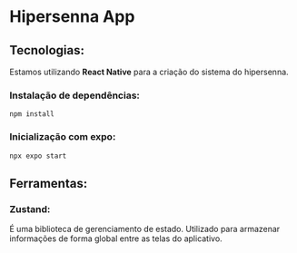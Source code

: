 # Hipersenna App

## Tecnologias:

Estamos utilizando **React Native** para a criação do sistema do hipersenna.

### Instalação de dependências:

`npm install`

### Inicialização com expo:

`npx expo start`

## Ferramentas:

### Zustand:

É uma biblioteca de gerenciamento de estado. Utilizado para armazenar informações de forma global entre as telas do aplicativo.
